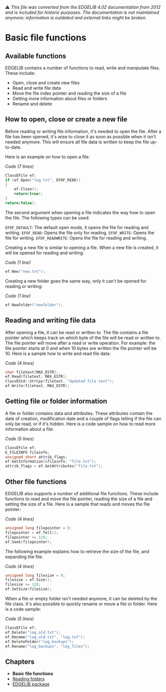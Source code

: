 :warning: _This file was converted from the EDGELIB 4.02 documentation from 2012 and is included for historic purposes. The documentation is not maintained anymore: information is outdated and external links might be broken._

# Basic file functions

## Available functions
EDGELIB contains a number of functions to read, write and manipulate files. These include:

* Open, close and create new files
* Read and write file data
* Move the file index pointer and reading the size of a file
* Getting more information about files or folders
* Rename and delete

## How to open, close or create a new file
Before reading or writing file information, it's needed to open the file. After a file has been opened, it's wise to close it as soon as possible when it isn't needed anymore. This will ensure all file data is written to keep the file up-to-date.

Here is an example on how to open a file:

_Code (7 lines)_
```c++
ClassEFile ef;
if (ef.Open("log.txt", EFOF_READ))
{
    ef.Close();
    return(true);
}
return(false);
```

The second argument when opening a file indicates the way how to open the file. The following types can be used:

`EFOF_DEFAULT`: The default open mode, it opens the file for reading and writing. 
`EFOF_READ`: Opens the file only for reading. 
`EFOF_WRITE`: Opens the file for writing. 
`EFOF_READWRITE`: Opens the file for reading and writing.

Creating a new file is similar to opening a file. When a new file is created, it will be opened for reading and writing:

_Code (1 line)_
```c++
ef.New("new.txt");
```

Creating a new folder goes the same way, only it can't be opened for reading or writing:

_Code (1 line)_
```c++
ef.NewFolder("newfolder");
```

## Reading and writing file data
After opening a file, it can be read or written to. The file contains a file pointer which keeps track on which byte of the file will be read or written to. The file pointer will move after a read or write operation. For example: the file pointer starts at 0 and when 10 bytes are written the file pointer will be 10. Here is a sample how to write and read file data:

_Code (4 lines)_
```c++
char filetext[MAX_ESTR];
ef.Read(filetext, MAX_ESTR);
ClassEStd::StrCpy(filetext, "Updated file text");
ef.Write(filetext, MAX_ESTR);
```

## Getting file or folder information
A file or folder contains data and attributes. These attributes contain the date of creation, modification date and a couple of flags telling if the file can only be read, or if it's hidden. Here is a code sample on how to read more information about a file:

_Code (5 lines)_
```c++
ClassEFile ef;
E_FILEINFO fileinfo;
unsigned short attrib_flags;
ef.GetInformation(&fileinfo, "file.txt");
attrib_flags = ef.GetAttributes("file.txt");
```

## Other file functions
EDGELIB also supports a number of additional file functions. These include functions to read and move the file pointer, reading the size of a file and setting the size of a file. Here is a sample that reads and moves the file pointer:

_Code (4 lines)_
```c++
unsigned long filepointer = 0;
filepointer = ef.Tell();
filepointer += 128;
ef.Seek(filepointer);
```

The following example explains how to retrieve the size of the file, and expanding the file:

_Code (4 lines)_
```c++
unsigned long filesize = 0;
filesize = ef.Size();
filesize += 128;
ef.SetSize(filesize);
```

When a file or empty folder isn't needed anymore, it can be deleted by the file class. It's also possible to quickly rename or move a file or folder. Here is a code sample:

_Code (5 lines)_
```c++
ClassEFile ef;
ef.Delete("log_old.txt");
ef.Rename("log_old.txt", "log.txt");
ef.DeleteFolder("log_backups");
ef.Rename("log_backups", "log_files");
```

## Chapters
* **Basic file functions**
* [Reading folders](tutorials_files_folders.md)
* [EDGELIB package](tutorials_files_edgepackages.md)


